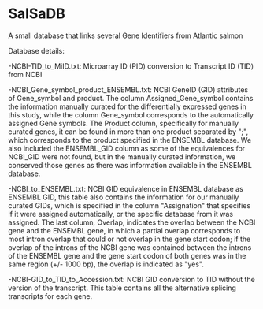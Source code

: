 # SalSaDB
A small database that links several Gene Identifiers from Atlantic salmon

Database details:

-NCBI-TID_to_MiID.txt: 
Microarray ID (PID) conversion to Transcript ID (TID) from NCBI

-NCBI_Gene_symbol_product_ENSEMBL.txt: 
NCBI GeneID (GID) attributes of Gene_symbol and product. The column Assigned_Gene_symbol contains the information manually curated for the differentially expressed genes in this study, while the column Gene_symbol corresponds to the automatically assigned Gene symbols. The Product column, specifically for manually curated genes, it can be found in more than one product separated by ";", which corresponds to the product specified in the ENSEMBL database. We also included the ENSEMBL_GID column as some of the equivalences for NCBI_GID were not found, but in the manually curated information, we conserved those genes as there was information available in the ENSEMBL database.

-NCBI_to_ENSEMBL.txt: 
NCBI GID equivalence in ENSEMBL database as ENSEMBL GID, this table also contains the information for our manually curated GIDs, which is specified in the column "Assignation" that specifies if it were assigned automatically, or the specific database from it was assigned. The last column, Overlap, indicates the overlap between the NCBI gene and the ENSEMBL gene, in which a partial overlap corresponds to most intron overlap that could or not overlap in the gene start codon; if the overlap of the introns of the NCBI gene was contained between the introns of the ENSEMBL gene and the gene start codon of both genes was in the same region (+/- 1000 bp), the overlap is indicated as "yes".

-NCBI-GID_to_TID_to_Accession.txt: 
NCBI GID conversion to TID without the version of the transcript. This table contains all the alternative splicing transcripts for each gene.

